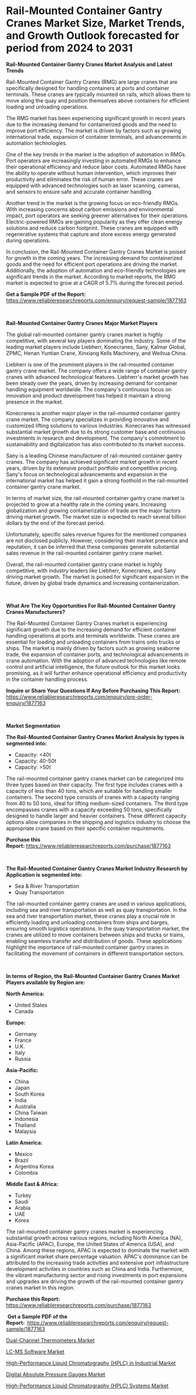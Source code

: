 <p><h1>Rail-Mounted Container Gantry Cranes Market Size, Market Trends, and Growth Outlook forecasted for period from 2024 to 2031</h1></p><p><strong>Rail-Mounted Container Gantry Cranes Market Analysis and Latest Trends</strong></p>
<p><p>Rail-Mounted Container Gantry Cranes (RMG) are large cranes that are specifically designed for handling containers at ports and container terminals. These cranes are typically mounted on rails, which allows them to move along the quay and position themselves above containers for efficient loading and unloading operations.</p><p>The RMG market has been experiencing significant growth in recent years due to the increasing demand for containerized goods and the need to improve port efficiency. The market is driven by factors such as growing international trade, expansion of container terminals, and advancements in automation technologies. </p><p>One of the key trends in the market is the adoption of automation in RMGs. Port operators are increasingly investing in automated RMGs to enhance their operational efficiency and reduce labor costs. Automated RMGs have the ability to operate without human intervention, which improves their productivity and eliminates the risk of human error. These cranes are equipped with advanced technologies such as laser scanning, cameras, and sensors to ensure safe and accurate container handling.</p><p>Another trend in the market is the growing focus on eco-friendly RMGs. With increasing concerns about carbon emissions and environmental impact, port operators are seeking greener alternatives for their operations. Electric-powered RMGs are gaining popularity as they offer clean energy solutions and reduce carbon footprint. These cranes are equipped with regenerative systems that capture and store excess energy generated during operations.</p><p>In conclusion, the Rail-Mounted Container Gantry Cranes Market is poised for growth in the coming years. The increasing demand for containerized goods and the need for efficient port operations are driving the market. Additionally, the adoption of automation and eco-friendly technologies are significant trends in the market. According to market reports, the RMG market is expected to grow at a CAGR of 5.7% during the forecast period.</p></p>
<p><strong>Get a Sample PDF of the Report:&nbsp;</strong> <a href="https://www.reliableresearchreports.com/enquiry/request-sample/1877163">https://www.reliableresearchreports.com/enquiry/request-sample/1877163</a></p>
<p>&nbsp;</p>
<p><strong>Rail-Mounted Container Gantry Cranes Major Market Players</strong></p>
<p><p>The global rail-mounted container gantry cranes market is highly competitive, with several key players dominating the industry. Some of the leading market players include Liebherr, Konecranes, Sany, Kalmar Global, ZPMC, Henan Yuntian Crane, Xinxiang Kells Machinery, and Weihua China.</p><p>Liebherr is one of the prominent players in the rail-mounted container gantry crane market. The company offers a wide range of container gantry cranes with advanced technological features. Liebherr's market growth has been steady over the years, driven by increasing demand for container handling equipment worldwide. The company's continuous focus on innovation and product development has helped it maintain a strong presence in the market. </p><p>Konecranes is another major player in the rail-mounted container gantry crane market. The company specializes in providing innovative and customized lifting solutions to various industries. Konecranes has witnessed substantial market growth due to its strong customer base and continuous investments in research and development. The company's commitment to sustainability and digitalization has also contributed to its market success.</p><p>Sany is a leading Chinese manufacturer of rail-mounted container gantry cranes. The company has achieved significant market growth in recent years, driven by its extensive product portfolio and competitive pricing. Sany's focus on technological advancements and expansion in the international market has helped it gain a strong foothold in the rail-mounted container gantry crane market.</p><p>In terms of market size, the rail-mounted container gantry crane market is projected to grow at a healthy rate in the coming years. Increasing globalization and growing containerization of trade are the major factors driving market growth. The market size is expected to reach several billion dollars by the end of the forecast period.</p><p>Unfortunately, specific sales revenue figures for the mentioned companies are not disclosed publicly. However, considering their market presence and reputation, it can be inferred that these companies generate substantial sales revenue in the rail-mounted container gantry crane market.</p><p>Overall, the rail-mounted container gantry crane market is highly competitive, with industry leaders like Liebherr, Konecranes, and Sany driving market growth. The market is poised for significant expansion in the future, driven by global trade dynamics and increasing containerization.</p></p>
<p>&nbsp;</p>
<p><strong>What Are The Key Opportunities For Rail-Mounted Container Gantry Cranes Manufacturers?</strong></p>
<p><p>The Rail-Mounted Container Gantry Cranes market is experiencing significant growth due to the increasing demand for efficient container handling operations at ports and terminals worldwide. These cranes are essential for loading and unloading containers from trains onto trucks or ships. The market is mainly driven by factors such as growing seaborne trade, the expansion of container ports, and technological advancements in crane automation. With the adoption of advanced technologies like remote control and artificial intelligence, the future outlook for this market looks promising, as it will further enhance operational efficiency and productivity in the container handling process.</p></p>
<p><strong>Inquire or Share Your Questions If Any Before Purchasing This Report:</strong> <a href="https://www.reliableresearchreports.com/enquiry/pre-order-enquiry/1877163">https://www.reliableresearchreports.com/enquiry/pre-order-enquiry/1877163</a></p>
<p>&nbsp;</p>
<p><strong>Market Segmentation</strong></p>
<p><strong>The Rail-Mounted Container Gantry Cranes Market Analysis by types is segmented into:</strong></p>
<p><ul><li>Capacity: <40t</li><li>Capacity: 40-50t</li><li>Capacity: >50t</li></ul></p>
<p><p>The rail-mounted container gantry cranes market can be categorized into three types based on their capacity. The first type includes cranes with a capacity of less than 40 tons, which are suitable for handling smaller containers. The second type consists of cranes with a capacity ranging from 40 to 50 tons, ideal for lifting medium-sized containers. The third type encompasses cranes with a capacity exceeding 50 tons, specifically designed to handle larger and heavier containers. These different capacity options allow companies in the shipping and logistics industry to choose the appropriate crane based on their specific container requirements.</p></p>
<p><strong>Purchase this Report:&nbsp;</strong><a href="https://www.reliableresearchreports.com/purchase/1877163">https://www.reliableresearchreports.com/purchase/1877163</a></p>
<p>&nbsp;</p>
<p><strong>The Rail-Mounted Container Gantry Cranes Market Industry Research by Application is segmented into:</strong></p>
<p><ul><li>Sea & River Transportation</li><li>Quay Transportation</li></ul></p>
<p><p>The rail-mounted container gantry cranes are used in various applications, including sea and river transportation as well as quay transportation. In the sea and river transportation market, these cranes play a crucial role in efficiently loading and unloading containers from ships and barges, ensuring smooth logistics operations. In the quay transportation market, the cranes are utilized to move containers between ships and trucks or trains, enabling seamless transfer and distribution of goods. These applications highlight the importance of rail-mounted container gantry cranes in facilitating the movement of containers in different transportation sectors.</p></p>
<p>&nbsp;</p>
<p><strong>In terms of Region, the Rail-Mounted Container Gantry Cranes Market Players available by Region are:</strong></p>
<p>
    <p> <strong> North America: </strong>
        <ul>
            <li>United States</li>
            <li>Canada</li>
        </ul>
        </p> 
    <p> <strong> Europe: </strong>
        <ul>
            <li>Germany</li>
            <li>France</li>
            <li>U.K.</li>
            <li>Italy</li>
            <li>Russia</li>
        </ul>
        </p> 
    <p> <strong> Asia-Pacific: </strong>
        <ul>
            <li>China</li>
            <li>Japan</li>
            <li>South Korea</li>
            <li>India</li>
            <li>Australia</li>
            <li>China Taiwan</li>
            <li>Indonesia</li>
            <li>Thailand</li>
            <li>Malaysia</li>
        </ul>
        </p> 
    <p> <strong> Latin America: </strong>
        <ul>
            <li>Mexico</li>
            <li>Brazil</li>
            <li>Argentina Korea</li>
            <li>Colombia</li>
        </ul>
        </p> 
    <p> <strong> Middle East & Africa: </strong>
        <ul>
            <li>Turkey</li>
            <li>Saudi</li>
            <li>Arabia</li>
            <li>UAE</li>
            <li>Korea</li>
        </ul>
    </p>
    </p>
<p><p>The rail-mounted container gantry cranes market is experiencing substantial growth across various regions, including North America (NA), Asia-Pacific (APAC), Europe, the United States of America (USA), and China. Among these regions, APAC is expected to dominate the market with a significant market share percentage valuation. APAC's dominance can be attributed to the increasing trade activities and extensive port infrastructure development activities in countries such as China and India. Furthermore, the vibrant manufacturing sector and rising investments in port expansions and upgrades are driving the growth of the rail-mounted container gantry cranes market in this region.</p></p>
<p><strong>Purchase this Report: </strong><a href="https://www.reliableresearchreports.com/purchase/1877163">https://www.reliableresearchreports.com/purchase/1877163</a></p>
<p>&nbsp;<strong>Get a Sample PDF of the Report:&nbsp;&nbsp;</strong><a href="https://www.reliableresearchreports.com/enquiry/request-sample/1877163">https://www.reliableresearchreports.com/enquiry/request-sample/1877163</a></p>
<p><strong></strong></p>
<p><p><a href="https://github.com/castoriffic/Market-Research-Report-List-2/blob/main/dual-channel-thermometers-market.md">Dual-Channel Thermometers Market</a></p><p><a href="https://medium.com/@jessicaholland33/decoding-lc-ms-software-market-metrics-market-share-trends-and-growth-patterns-867daca439d6">LC-MS Software Market</a></p><p><a href="https://medium.com/@jessicaholland33/high-performance-liquid-chromatography-hplc-in-industrial-market-share-evolution-and-market-714e83470d9f">High-Performance Liquid Chromatography (HPLC) in Industrial Market</a></p><p><a href="https://github.com/mabutironaldo/Market-Research-Report-List-2/blob/main/digital-absolute-pressure-gauges-market.md">Digital Absolute Pressure Gauges Market</a></p><p><a href="https://medium.com/@jessicaholland33/high-performance-liquid-chromatography-hplc-systems-nbsp-market-focuses-on-market-share-size-and-ead5d467e8ac">High-Performance Liquid Chromatography (HPLC) Systems Market</a></p></p>